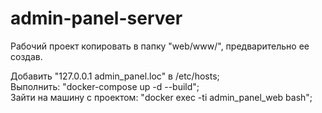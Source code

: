 # admin-panel-server
Рабочий проект копировать в папку "web/www/", предварительно ее создав.

Добавить "127.0.0.1 admin_panel.loc" в /etc/hosts;  
Выполнить: "docker-compose up -d --build";  
Зайти на машину с проектом: "docker exec -ti admin_panel_web bash";  
